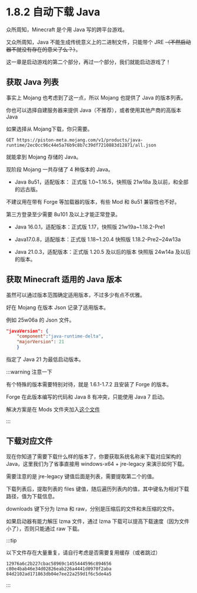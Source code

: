 # 1.8.2 自动下载 Java

众所周知，Minecraft 是个用 Java 写的跨平台游戏。

又众所周知，Java 不能生成传统意义上的二进制文件，只能带个 JRE ~~（不然启动器不就没有存在的意义了么？）~~。

这一章是启动游戏的第二个部分，再过一个部分，我们就能启动游戏了！

## 获取 Java 列表

事实上 Mojang 也考虑到了这一点，所以 Mojang 也提供了 Java 的版本列表。

你也可以选择自建服务器来提供 Java（不推荐），或者使用其他产商的高版本 Java

如果选择从 Mojang下载，你只需要。

```http
GET https://piston-meta.mojang.com/v1/products/java-runtime/2ec0cc96c44e5a76b9c8b7c39df7210883d12871/all.json
```

就能拿到 Mojang 存储的 Java。

现阶段 Mojang 一共存储了 4 种版本的 Java。

- Java 8u51，适配版本： 正式版 1.0~1.16.5，快照版 21w18a 及以前，和全部的远古版。

不建议用在带有 Forge 等加载器的版本，有些 Mod 和 8u51 兼容性也不好。

第三方登录至少需要 8u101 及以上才能正常登录。

- Java 16.0.1，适配版本：正式版 1.17，快照版 21w19a~1.18.2-Pre1

- Java17.0.8，适配版本：正式版 1.18~1.20.4 快照版 1.18.2-Pre2~24w13a

- Java 21.0.3，适配版本：正式版 1.20.5 及以后的版本 快照版 24w14a 及以后的版本。

## 获取 Minecraft 适用的 Java 版本

虽然可以通过版本范围确定适用版本，不过多少有点不优雅。

好在 Mojang 在版本 Json 记录了适用版本。

例如 25w06a 的 Json 文件。

```json
"javaVersion": {
    "component":"java-runtime-delta",
    "majorVersion": 21
    }
```

指定了 Java 21 为最低启动版本。

:::warning 注意一下

有个特殊的版本需要特别对待，就是 1.6.1-1.7.2 且安装了 Forge 的版本。

Forge 在此版本编写的代码和 Java 8 有冲突，只能使用 Java 7 启动。

解决方案是在 Mods 文件夹加入[这个文件](https://maven.minecraftforge.net/net/minecraftforge/lex/legacyjavafixer/1.0/legacyjavafixer-1.0.jar)

:::

## 下载对应文件

现在你知道了需要下载什么样的版本了，你要获取系统名称来下载对应架构的 Java，这里我们为了省事直接用 windows-x64 + jre-legacy 来演示如何下载。

需要注意的是 jre-legacy 键值后面是列表，需要提取第二个的值。

下载列表后，提取列表的 files 键值，随后遍历列表内的值，其中键名为相对下载路径，值为下载信息。

downloads 键下分为 lzma 和 raw，分别是压缩后的文件和未压缩的文件。

如果启动器有能力解压 lzma 文件，通过 lzma 下载可以提高下载速度（因为文件小了），否则只能通过 raw 下载。


:::tip

以下文件存在大量重复，请自行考虑是否需要复用缓存（或者跳过）

`12976a6c2b227cbac58969c1455444596c894656` `c80e4bab46e34d02826eab226a4441d0970f2aba` `84d2102ad171863db04e7ee22a259d1f6c5de4a5`

:::